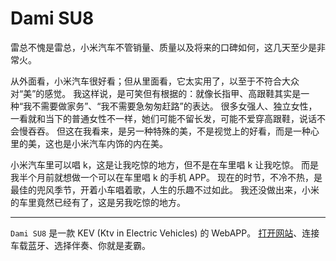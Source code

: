 # Dami SU8
雷总不愧是雷总，小米汽车不管销量、质量以及将来的口碑如何，这几天至少是非常火。

从外面看，小米汽车很好看；但从里面看，它太实用了，以至于不符合大众对“美”的感觉。
我这样说，是可笑但有根据的：就像长指甲、高跟鞋其实是一种“我不需要做家务”、“我不需要急匆匆赶路”的表达。
很多女强人、独立女性，一看就和当下的普通女性不一样，她们可能不留长发，可能不爱穿高跟鞋，说话不会慢吞吞。
但这在我看来，是另一种特殊的美，不是视觉上的好看，而是一种心里的美，这也是小米汽车内饰的内在美。

小米汽车里可以唱 k，这是让我吃惊的地方，但不是在车里唱 k 让我吃惊。
而是我半个月前就想做一个可以在车里唱 k 的手机 APP。
现在的时节，不冷不热，是最佳的兜风季节，开着小车唱着歌，人生的乐趣不过如此。
我还没做出来，小米的车里竟然已经有了，这是另我吃惊的地方。

---

`Dami SU8` 是一款 KEV (Ktv in Electric Vehicles) 的 WebAPP。
[打开网站](https://ppzreboot.github.io/Dami-SU8/)、连接车载蓝牙、选择伴奏、你就是麦霸。

